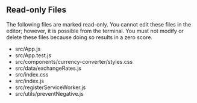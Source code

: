 ## Read-only Files
The following files are marked read-only. You cannot edit these files
in the editor; however, it is possible from the terminal. You must not
modify or delete these files because doing so results in a zero score.

* src/App.js
* src/App.test.js
* src/components/currency-converter/styles.css
* src/data/exchangeRates.js
* src/index.css
* src/index.js
* src/registerServiceWorker.js
* src/utils/preventNegative.js